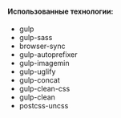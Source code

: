 #### Использованные технологии:

- gulp
- gulp-sass
- browser-sync
- gulp-autoprefixer
- gulp-imagemin
- gulp-uglify
- gulp-concat
- gulp-clean-css
- gulp-clean
- postcss-uncss
